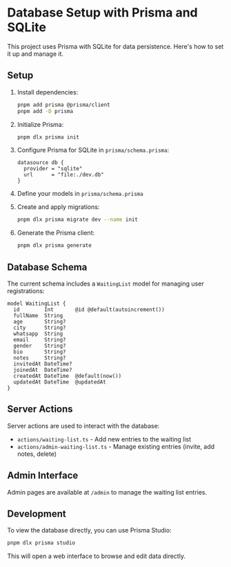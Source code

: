 # Database Setup with Prisma and SQLite

This project uses Prisma with SQLite for data persistence. Here's how to set it up and manage it.

## Setup

1. Install dependencies:
   ```bash
   pnpm add prisma @prisma/client
   pnpm add -D prisma
   ```

2. Initialize Prisma:
   ```bash
   pnpm dlx prisma init
   ```

3. Configure Prisma for SQLite in `prisma/schema.prisma`:
   ```prisma
   datasource db {
     provider = "sqlite"
     url      = "file:./dev.db"
   }
   ```

4. Define your models in `prisma/schema.prisma`

5. Create and apply migrations:
   ```bash
   pnpm dlx prisma migrate dev --name init
   ```

6. Generate the Prisma client:
   ```bash
   pnpm dlx prisma generate
   ```

## Database Schema

The current schema includes a `WaitingList` model for managing user registrations:

```prisma
model WaitingList {
  id        Int       @id @default(autoincrement())
  fullName  String
  age       String?
  city      String?
  whatsapp  String
  email     String?
  gender    String?
  bio       String?
  notes     String?
  invitedAt DateTime?
  joinedAt  DateTime?
  createdAt DateTime  @default(now())
  updatedAt DateTime  @updatedAt
}
```

## Server Actions

Server actions are used to interact with the database:

- `actions/waiting-list.ts` - Add new entries to the waiting list
- `actions/admin-waiting-list.ts` - Manage existing entries (invite, add notes, delete)

## Admin Interface

Admin pages are available at `/admin` to manage the waiting list entries.

## Development

To view the database directly, you can use Prisma Studio:

```bash
pnpm dlx prisma studio
```

This will open a web interface to browse and edit data directly.